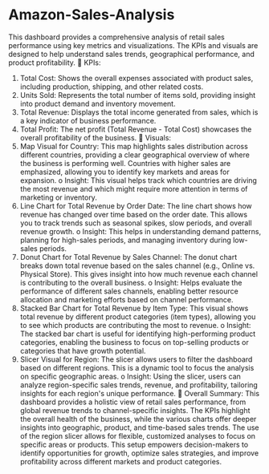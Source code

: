 # Amazon-Sales-Analysis
This dashboard provides a comprehensive analysis of retail sales performance using key metrics and visualizations. The KPIs and visuals are designed to help understand sales trends, geographical performance, and product profitability.
🚀 KPIs:
1.	Total Cost: Shows the overall expenses associated with product sales, including production, shipping, and other related costs.
2.	Units Sold: Represents the total number of items sold, providing insight into product demand and inventory movement.
3.	Total Revenue: Displays the total income generated from sales, which is a key indicator of business performance.
4.	Total Profit: The net profit (Total Revenue - Total Cost) showcases the overall profitability of the business.
🚀 Visuals:
1.	Map Visual for Country:
This map highlights sales distribution across different countries, providing a clear geographical overview of where the business is performing well. Countries with higher sales are emphasized, allowing you to identify key markets and areas for expansion.
o	Insight: This visual helps track which countries are driving the most revenue and which might require more attention in terms of marketing or inventory.
2.	Line Chart for Total Revenue by Order Date:
The line chart shows how revenue has changed over time based on the order date. This allows you to track trends such as seasonal spikes, slow periods, and overall revenue growth.
o	Insight: This helps in understanding demand patterns, planning for high-sales periods, and managing inventory during low-sales periods.
3.	Donut Chart for Total Revenue by Sales Channel:
The donut chart breaks down total revenue based on the sales channel (e.g., Online vs. Physical Store). This gives insight into how much revenue each channel is contributing to the overall business.
o	Insight: Helps evaluate the performance of different sales channels, enabling better resource allocation and marketing efforts based on channel performance.
4.	Stacked Bar Chart for Total Revenue by Item Type:
This visual shows total revenue by different product categories (item types), allowing you to see which products are contributing the most to revenue.
o	Insight: The stacked bar chart is useful for identifying high-performing product categories, enabling the business to focus on top-selling products or categories that have growth potential.
5.	Slicer Visual for Region:
The slicer allows users to filter the dashboard based on different regions. This is a dynamic tool to focus the analysis on specific geographic areas.
o	Insight: Using the slicer, users can analyze region-specific sales trends, revenue, and profitability, tailoring insights for each region's unique performance.
🚀 Overall Summary:
This dashboard provides a holistic view of retail sales performance, from global revenue trends to channel-specific insights. The KPIs highlight the overall health of the business, while the various charts offer deeper insights into geographic, product, and time-based sales trends. The use of the region slicer allows for flexible, customized analyses to focus on specific areas or products.
This setup empowers decision-makers to identify opportunities for growth, optimize sales strategies, and improve profitability across different markets and product categories.
